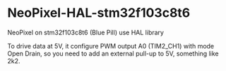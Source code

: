 # NeoPixel-HAL-stm32f103c8t6
NeoPixel on stm32f103c8t6 (Blue Pill) use HAL library

To drive data at 5V, it configure PWM output A0 (TIM2_CH1) with mode Open Drain, so you need to add an external pull-up to 5V, something like 2k2.
